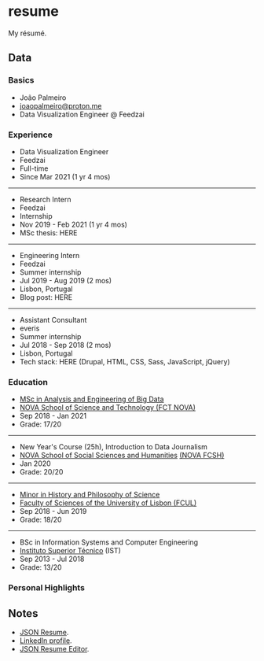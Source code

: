 # resume

My résumé.

## Data

### Basics

- João Palmeiro
- joaopalmeiro@proton.me
- Data Visualization Engineer @ Feedzai

### Experience

- Data Visualization Engineer
- Feedzai
- Full-time
- Since Mar 2021 (1 yr 4 mos)

---

- Research Intern
- Feedzai
- Internship
- Nov 2019 - Feb 2021 (1 yr 4 mos)
- MSc thesis: HERE

---

- Engineering Intern
- Feedzai
- Summer internship
- Jul 2019 - Aug 2019 (2 mos)
- Lisbon, Portugal
- Blog post: HERE

---

- Assistant Consultant
- everis
- Summer internship
- Jul 2018 - Sep 2018 (2 mos)
- Lisbon, Portugal
- Tech stack: HERE (Drupal, HTML, CSS, Sass, JavaScript, jQuery)

### Education

- [MSc in Analysis and Engineering of Big Data](https://www.di.fct.unl.pt/en/education/master-analysis-and-engineering-big-data)
- [NOVA School of Science and Technology (FCT NOVA)](https://www.fct.unl.pt/en/about-fct/overview)
- Sep 2018 - Jan 2021
- Grade: 17/20

---

- New Year's Course (25h), Introduction to Data Journalism
- [NOVA School of Social Sciences and Humanities](https://guia.unl.pt/en/2022/fcsh) [(NOVA FCSH)](https://www.fcsh.unl.pt/en/school/)
- Jan 2020
- Grade: 20/20

---

- [Minor in History and Philosophy of Science](https://fenix.ciencias.ulisboa.pt/degrees/minor-em-historia-e-filosofia-das-ciencias-564500436615395)
- [Faculty of Sciences of the University of Lisbon (FCUL)](https://ciencias.ulisboa.pt/en/the-faculty)
- Sep 2018 - Jun 2019
- Grade: 18/20

---

- BSc in Information Systems and Computer Engineering
- [Instituto Superior Técnico](https://tecnico.ulisboa.pt/en/about-tecnico/) (IST)
- Sep 2013 - Jul 2018
- Grade: 13/20

### Personal Highlights

## Notes

- [JSON Resume](https://jsonresume.org/).
- [LinkedIn profile](https://www.linkedin.com/in/joaopalmeiro/).
- [JSON Resume Editor](https://github.com/jsnelders/profile-studio).
